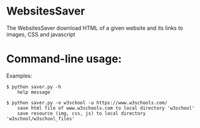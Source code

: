 # WebsitesSaver

The WebsitesSaver download HTML of a given website and its links to images, CSS and javascript

# Command-line usage:

Examples:

```
$ python saver.py -h
    help message

$ python saver.py -o w3school -u https://www.w3schools.com/
    save html file of www.w3schools.com to local directory 'w3school'
    save resource (img, css, js) to local directory 'w3school/w3school_files'
```
